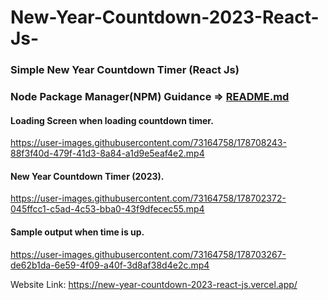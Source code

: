 # New-Year-Countdown-2023-React-Js-
### Simple New Year Countdown Timer (React Js)

### Node Package Manager(NPM) Guidance => [README.md](https://github.com/guee2000/New-Year-Countdown-2023-React-Js-/files/9094983/README.md)

#### Loading Screen when loading countdown timer.
https://user-images.githubusercontent.com/73164758/178708243-88f3f40d-479f-41d3-8a84-a1d9e5eaf4e2.mp4


#### New Year Countdown Timer (2023).
https://user-images.githubusercontent.com/73164758/178702372-045ffcc1-c5ad-4c53-bba0-43f9dfecec55.mp4

#### Sample output when time is up.
https://user-images.githubusercontent.com/73164758/178703267-de62b1da-6e59-4f09-a40f-3d8af38d4e2c.mp4

Website Link: 
https://new-year-countdown-2023-react-js.vercel.app/
